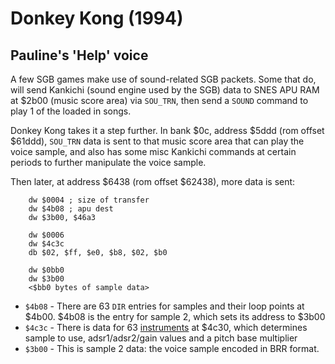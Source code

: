 # Donkey Kong (1994)

## Pauline's 'Help' voice

A few SGB games make use of sound-related SGB packets. Some that do, will send Kankichi (sound engine used by the SGB) data to SNES APU RAM at $2b00 (music score area) via `SOU_TRN`, then send a `SOUND` command to play 1 of the loaded in songs.

Donkey Kong takes it a step further. In bank $0c, address $5ddd (rom offset $61ddd), `SOU_TRN` data is sent to that music score area that can play the voice sample, and also has some misc Kankichi commands at certain periods to further manipulate the voice sample.

Then later, at address $6438 (rom offset $62438), more data is sent:

```
    dw $0004 ; size of transfer
    dw $4b08 ; apu dest
    dw $3b00, $46a3

    dw $0006
    dw $4c3c
    db $02, $ff, $e0, $b8, $02, $b0

    dw $0bb0
    dw $3b00
    <$bb0 bytes of sample data>
```

* `$4b08` - There are 63 `DIR` entries for samples and their loop points at $4b00. $4b08 is the entry for sample 2, which sets its address to $3b00
* `$4c3c` - There is data for 63 [instruments](https://sneslab.net/wiki/N-SPC_Engine#Instrument_Format) at $4c30, which determines sample to use, adsr1/adsr2/gain values and a pitch base multiplier
* `$3b00` - This is sample 2 data: the voice sample encoded in BRR format.
